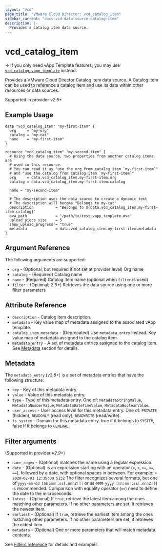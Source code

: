 ```yaml
---
layout: "vcd"
page_title: "VMware Cloud Director: vcd_catalog_item"
sidebar_current: "docs-vcd-data-source-catalog-item"
description: |-
  Provides a catalog item data source.
---
```


# vcd\_catalog\_item

-> If you only need vApp Template features, you may use [`vcd_catalog_vapp_template`](/providers/vmware/vcd/latest/docs/data-sources/catalog_vapp_template) instead.

Provides a VMware Cloud Director Catalog item data source. A Catalog item can be used to reference a catalog item and use its 
data within other resources or data sources.

Supported in provider *v2.5+*

## Example Usage

```hcl
data "vcd_catalog_item" "my-first-item" {
  org     = "my-org"
  catalog = "my-cat"
  name    = "my-first-item"
}

resource "vcd_catalog_item" "my-second-item" {
  # Using the data source, two properties from another catalog items are
  # used in this resource.
  # You can read it as "use the org from catalog item `my-first-item`"
  # and "use the catalog from catalog item `my-first-item`"
  org     = data.vcd_catalog_item.my-first-item.org
  catalog = data.vcd_catalog_item.my-first-item.catalog

  name = "my-second-item"

  # The description uses the data source to create a dynamic text
  # The description will become "Belongs to my-cat"
  description          = "Belongs to ${data.vcd_catalog_item.my-first-item.catalog}"
  ova_path             = "/path/to/test_vapp_template.ova"
  upload_piece_size    = 5
  show_upload_progress = "true"
  metadata             = data.vcd_catalog_item.my-first-item.metadata
}
```

## Argument Reference

The following arguments are supported:

* `org` - (Optional, but required if not set at provider level) Org name 
* `catalog` - (Required) Catalog name
* `name` - (Required) Catalog Item name (optional when `filter` is used)
* `filter` - (Optional; *2.9+*) Retrieves the data source using one or more filter parameters

## Attribute Reference

* `description` - Catalog item description.
* `metadata` - Key value map of metadata assigned to the associated vApp template.
* `catalog_item_metadata` - (Deprecated) Use `metadata_entry` instead. Key value map of metadata assigned to the catalog item.
* `metadata_entry` - A set of metadata entries assigned to the catalog item. See [Metadata](#metadata) section for details.

<a id="metadata"></a>
## Metadata

The `metadata_entry` (*v3.8+*) is a set of metadata entries that have the following structure:

* `key` - Key of this metadata entry.
* `value` - Value of this metadata entry.
* `type` - Type of this metadata entry. One of: `MetadataStringValue`, `MetadataNumberValue`, `MetadataDateTimeValue`, `MetadataBooleanValue`.
* `user_access` - User access level for this metadata entry. One of: `PRIVATE` (hidden), `READONLY` (read only), `READWRITE` (read/write).
* `is_system` - Domain for this metadata entry. true if it belongs to `SYSTEM`, false if it belongs to `GENERAL`.

## Filter arguments

(Supported in provider *v2.9+*)

* `name_regex` - (Optional) matches the name using a regular expression.
* `date` - (Optional) is an expression starting with an operator (`>`, `<`, `>=`, `<=`, `==`), followed by a date, with
  optional spaces in between. For example: `> 2020-02-01 12:35:00.523Z`
  The filter recognizes several formats, but one of `yyyy-mm-dd [hh:mm[:ss[.nnnZ]]]` or `dd-MMM-yyyy [hh:mm[:ss[.nnnZ]]]`
  is recommended.
  Comparison with equality operator (`==`) need to define the date to the microseconds.
* `latest` - (Optional) If `true`, retrieve the latest item among the ones matching other parameters. If no other parameters
  are set, it retrieves the newest item.
* `earliest` - (Optional) If `true`, retrieve the earliest item among the ones matching other parameters. If no other parameters
  are set, it retrieves the oldest item.
* `metadata` - (Optional) One or more parameters that will match metadata contents.

See [Filters reference](/providers/vmware/vcd/latest/docs/guides/data_source_filters) for details and examples.

